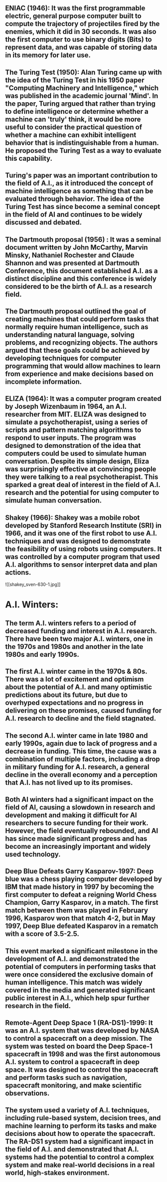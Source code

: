 ## ENIAC (1946): It was the first  programmable electric, general purpose computer built to compute the trajectory of projectiles fired by the enemies, which it did in 30 seconds. It was also the first computer to use binary digits (Bits) to represent data, and was capable of storing data in its memory for later use.  

## The Turing Test (1950): Alan Turing came up with the idea of the Turing Test in his 1950 paper "Computing Machinery and Intelligence," which was published in the academic journal 'Mind'. In the paper, Turing argued that rather than trying to define intelligence or determine whether a machine can 'truly' think, it would be more useful to consider the practical question of whether a machine can exhibit intelligent behavior that is indistinguishable from a human. He proposed the Turing Test as a way to evaluate this capability.

## Turing's paper was an important contribution to the field of A.I., as it introduced the concept of machine intelligence as something that can be evaluated through behavior. The idea of the Turing Test has since become a seminal concept in the field of AI and continues to be widely discussed and debated.

## The Dartmouth proposal (1956) : It was a seminal document written by John McCarthy, Marvin Minsky, Nathaniel Rochester and Claude Shannon and was presented at Dartmouth Conference, this document established A.I. as a distinct discipline and this conference is widely considered to be the birth of A.I. as a research field. 

## The Dartmouth proposal outlined the goal of creating machines that could perform tasks that normally require human intelligence, such as understanding natural language, solving problems, and recognizing objects. The authors argued that these goals could be achieved by developing techniques for computer programming that would allow machines to learn from experience and make decisions based on incomplete information.

## ELIZA (1964): It was a computer program created by Joseph Wizenbaum in 1964, an A.I. researcher from MIT. ELIZA was designed to simulate a psychotherapist, using a series of scripts and pattern matching algorithms to respond to user inputs. The program was designed to demonstration of the idea that computers could be used to simulate human conversation. Despite its simple design, Eliza was surprisingly effective at convincing people they were talking to a real psychotherapist. This sparked a great deal of interest in the field of A.I. research and the potential for using computer to simulate human conversation. 

## Shakey (1966): Shakey was a mobile robot developed by Stanford Research Institute (SRI) in 1966, and it was one of the first robot to use A.I. techniques and was designed to demonstrate the feasibility of using robots using computers. It was controlled by a computer program that used A.I. algorithms to sensor interpret data and plan actions.

![[shakey_sven-630-1.jpg]]

# A.I. Winters:

## The term A.I. winters refers to a period of decreased funding and interest in A.I. research. There have been two major A.I. winters, one in the 1970s and 1980s and another in the late 1980s and early 1990s.

## The first A.I. winter came in the 1970s & 80s. There was a lot of excitement and optimism about the potential of A.I. and many optimistic predictions about its future, but due to overhyped expectations and no progress in delivering on these promises, caused funding for A.I. research to decline and the field stagnated.

## The second A.I. winter came in late 1980 and early 1990s, again due to lack of progress and a decrease in funding. This time, the cause was a combination of multiple factors, including a drop in military funding for A.I. research, a general decline in the overall economy and a perception that A.I. has not lived up to its promises. 

## Both AI winters had a significant impact on the field of AI, causing a slowdown in research and development and making it difficult for AI researchers to secure funding for their work. However, the field eventually rebounded, and AI has since made significant progress and has become an increasingly important and widely used technology.

## Deep Blue Defeats Garry Kasparov-1997: Deep blue was a chess playing computer developed by IBM that made history in 1997 by becoming the first computer to defeat a reigning World Chess Champion, Garry Kasparov, in a match. The first match between them was played in February 1996, Kasparov won that match 4-2, but in May 1997, Deep Blue defeated Kasparov in a rematch with a score of 3.5-2.5. 

## This event marked a significant milestone in the development of A.I. and demonstrated the potential of computers in performing tasks that were once considered the exclusive domain of human intelligence. This match was widely covered in the media and generated significant public interest in A.I., which help spur further research in the field.  

## Remote-Agent Deep Space 1 (RA-DS1)-1999: It was an A.I. system that was developed by NASA to control a spacecraft on a deep mission. The system was tested on board the Deep Space-1 spacecraft in 1998 and was the first autonomous A.I. system to control a spacecraft in deep space. It was designed to control the spacecraft and perform tasks such as navigation, spacecraft monitoring, and make scientific observations. 

## The system used a variety of A.I. techniques, including rule-based system, decision trees, and machine learning to perform its tasks and make decisions about how to operate the spacecraft. The RA-DS1 system had a significant impact in the field of A.I. and demonstrated that A.I. systems had the potential to control a complex system and make real-world decisions in a real world, high-stakes environment.





